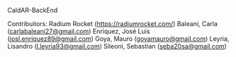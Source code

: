 CaldAR-BackEnd

Contribuitors:
Radium Rocket (https://radiumrocket.com/)
Baleani, Carla (carlabaleani27@gmail.com)
Enriquez, José Luis (josl.enriquez89@gmail.com)
Goya, Mauro (goyamauro@gmail.com)
Leyria, Lisandro (l.leyria93@gmail.com)
Sileoni, Sebastian  (seba20sa@gmail.com)